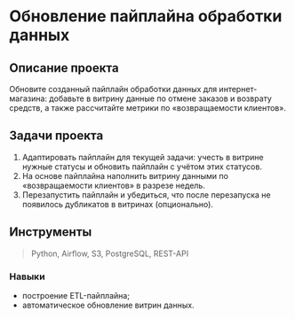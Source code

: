 # Обновление пайплайна обработки данных 

## Описание проекта
Обновите созданный пайплайн обработки данных для интернет-магазина: добавьте в витрину данные по отмене заказов и возврату средств, а также рассчитайте метрики по «возвращаемости клиентов».

## Задачи проекта
1. Адаптировать пайплайн для текущей задачи: учесть в витрине нужные статусы и обновить пайплайн с учётом этих статусов. 
2. На основе пайплайна наполнить витрину данными по «возвращаемости клиентов» в разрезе недель. 
3. Перезапустить пайплайн и убедиться, что после перезапуска не появилось дубликатов в витринах (опционально).
   
## Инструменты
> Python, Airflow, S3, PostgreSQL, REST-API
### Навыки
- построение ETL-пайплайна;
- автоматическое обновление витрин данных.

